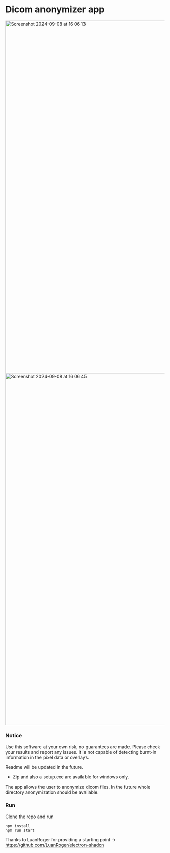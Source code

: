 # Dicom anonymizer app
<img width="1112" alt="Screenshot 2024-09-08 at 16 06 13" src="https://github.com/user-attachments/assets/e0b64b63-33e7-40ac-ad00-dcbeaf62c07c">
<img width="1112" alt="Screenshot 2024-09-08 at 16 06 45" src="https://github.com/user-attachments/assets/c24d2263-b70d-45a4-b013-91b5717b1495">

### Notice
Use this software at your own risk, no guarantees are made. Please check your results and report any issues. It is not capable of detecting burnt-in information in the pixel data or overlays. 

Readme will be updated in the future.

- Zip and also a setup.exe are available for windows only.

The app allows the user to anonymize dicom files. In the future whole directory anonymization should be available.

### Run
Clone the repo and run
```{code-cell} bash
npm install
npm run start

```

Thanks to LuanRoger for providing a starting point -> https://github.com/LuanRoger/electron-shadcn


